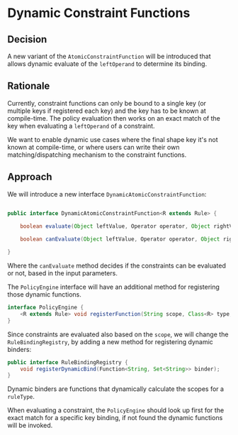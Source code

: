 # Dynamic Constraint Functions

## Decision

A new variant of the `AtomicConstraintFunction` will be introduced that allows dynamic evaluate of the `leftOperand` to determine its binding.

## Rationale

Currently, constraint functions can only be bound to a single key (or multiple keys if registered each key)
and the key has to be known at compile-time. The policy evaluation then works on an exact match of the key when evaluating
a `leftOperand` of a constraint.

We want to enable dynamic use cases where the final shape key it's not known at compile-time, or where users
can write their own matching/dispatching mechanism to the constraint functions.

## Approach

We will introduce a new interface `DynamicAtomicConstraintFunction`:

```java

public interface DynamicAtomicConstraintFunction<R extends Rule> {
    
    boolean evaluate(Object leftValue, Operator operator, Object rightValue, R rule, PolicyContext context);

    boolean canEvaluate(Object leftValue, Operator operator, Object rightValue, R rule, PolicyContext context);

}
```

Where the `canEvaluate` method decides if the constraints can be evaluated or not, based in the input parameters. 

The `PolicyEngine` interface will have an additional method for registering those dynamic functions.

```java
interface PolicyEngine {
    <R extends Rule> void registerFunction(String scope, Class<R> type, DynamicAtomicConstraintFunction<R> function);
}
```

Since constraints are evaluated also based on the `scope`, we will change the `RuleBindingRegistry`,
by adding a new method for registering dynamic binders:

```java
public interface RuleBindingRegistry {
    void registerDynamicBind(Function<String, Set<String>> binder);
}
```

Dynamic binders are functions that dynamically calculate the scopes for a `ruleType`.

When evaluating a constraint, the `PolicyEngine` should look up first for the exact match for a specific key binding,
if not found the dynamic functions will be invoked.